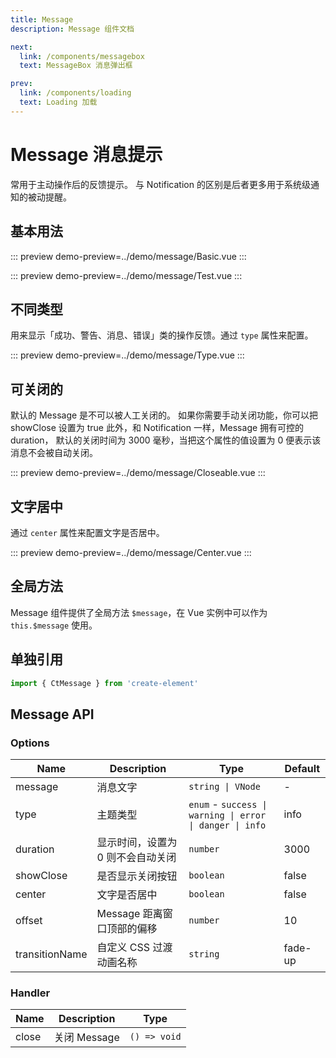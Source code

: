 ```yaml
---
title: Message
description: Message 组件文档

next:
  link: /components/messagebox
  text: MessageBox 消息弹出框

prev:
  link: /components/loading
  text: Loading 加载
---
```


# Message 消息提示

常用于主动操作后的反馈提示。 与 Notification 的区别是后者更多用于系统级通知的被动提醒。

## 基本用法

::: preview
demo-preview=../demo/message/Basic.vue
:::

::: preview
demo-preview=../demo/message/Test.vue
:::

## 不同类型

用来显示「成功、警告、消息、错误」类的操作反馈。通过 `type` 属性来配置。

::: preview
demo-preview=../demo/message/Type.vue
:::

## 可关闭的

默认的 Message 是不可以被人工关闭的。 如果你需要手动关闭功能，你可以把 showClose 设置为 true 此外，和 Notification 一样，Message 拥有可控的 duration， 默认的关闭时间为 3000 毫秒，当把这个属性的值设置为 0 便表示该消息不会被自动关闭。

::: preview
demo-preview=../demo/message/Closeable.vue
:::

## 文字居中

通过 `center` 属性来配置文字是否居中。

::: preview
demo-preview=../demo/message/Center.vue
:::

## 全局方法

Message 组件提供了全局方法 `$message`，在 Vue 实例中可以作为 `this.$message` 使用。

## 单独引用

```typescript
import { CtMessage } from 'create-element'
```

## Message API

### Options

| Name           | Description                       | Type                                                     | Default |
| -------------- | --------------------------------- | -------------------------------------------------------- | ------- |
| message        | 消息文字                          | `string \| VNode`                                        | -       |
| type           | 主题类型                          | `enum` - `success \| warning \| error \| danger \| info` | info    |
| duration       | 显示时间，设置为 0 则不会自动关闭 | `number`                                                 | 3000    |
| showClose      | 是否显示关闭按钮                  | `boolean`                                                | false   |
| center         | 文字是否居中                      | `boolean`                                                | false   |
| offset         | Message 距离窗口顶部的偏移        | `number`                                                 | 10      |
| transitionName | 自定义 CSS 过渡动画名称           | `string`                                                 | fade-up |

### Handler

| Name  | Description  | Type         |
| ----- | ------------ | ------------ |
| close | 关闭 Message | `() => void` |
